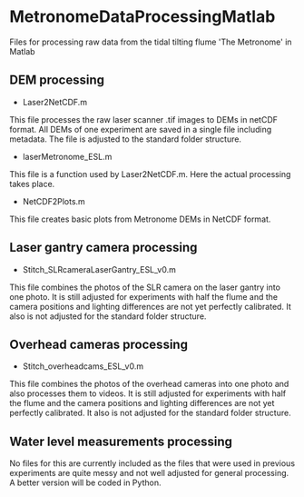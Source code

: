# MetronomeDataProcessingMatlab
Files for processing raw data from the tidal tilting flume 'The Metronome' in Matlab

## DEM processing
* Laser2NetCDF.m

This file processes the raw laser scanner .tif images to DEMs in netCDF format. All DEMs of one experiment are saved in a single file including metadata. The file is adjusted to the standard folder structure.

* laserMetronome_ESL.m

This file is a function used by Laser2NetCDF.m. Here the actual processing takes place.

* NetCDF2Plots.m

This file creates basic plots from Metronome DEMs in NetCDF format.

## Laser gantry camera processing
* Stitch_SLRcameraLaserGantry_ESL_v0.m

This file combines the photos of the SLR camera on the laser gantry into one photo. It is still adjusted for experiments with half the flume and the camera positions and lighting differences are not yet perfectly calibrated. It also is not adjusted for the standard folder structure.

## Overhead cameras processing
* Stitch_overheadcams_ESL_v0.m

This file combines the photos of the overhead cameras into one photo and also processes them to videos. It is still adjusted for experiments with half the flume and the camera positions and lighting differences are not yet perfectly calibrated. It also is not adjusted for the standard folder structure.

## Water level measurements processing
No files for this are currently included as the files that were used in previous experiments are quite messy and not well adjusted for general processing. A better version will be coded in Python.

